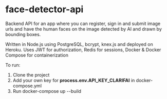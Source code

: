 # face-detector-api

Backend API for an app where you can register, sign in and submit image urls and have the human faces on the image detected by AI and drawn by bounding boxes.

Written in Node.js using PostgreSQL, bcrypt, knex.js and deployed on Heroku.
Uses JWT for authorization, Redis for sessions, Docker & Docker Compose for containerization

To run:

1. Clone the project
2. Add your own key for **process.env.API_KEY_CLARIFAI** in docker-compose.yml
2. Run docker-compose up --build